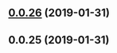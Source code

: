 ## [0.0.26](https://github.com/doomsower/whitewater/compare/@whitewater-guide/db@0.0.26...@whitewater-guide/db@0.0.26) (2019-01-31)

## 0.0.25 (2019-01-31)
